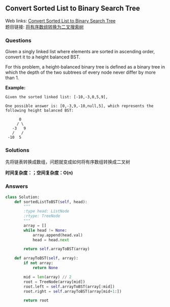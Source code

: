 ## Convert Sorted List to Binary Search Tree

Web links: [Convert Sorted List to Binary Search Tree](https://leetcode.com/problems/convert-sorted-list-to-binary-search-tree/description/)  
题目链接: [将有序数组转换为二叉搜索树](https://leetcode-cn.com/problems/convert-sorted-list-to-binary-search-tree/description/)

### Questions

Given a singly linked list where elements are sorted in ascending order, convert it to a height balanced BST.

For this problem, a height-balanced binary tree is defined as a binary tree in which the depth of the two subtrees of every node never differ by more than 1.

**Example:**

```
Given the sorted linked list: [-10,-3,0,5,9],

One possible answer is: [0,-3,9,-10,null,5], which represents the following height balanced BST:

      0
     / \
   -3   9
   /   /
 -10  5
 ```

### Solutions

先将链表转换成数组，问题就变成如何将有序数组转换成二叉树

**时间复杂度：；空间复杂度：O(n)**

### Answers

``` python
class Solution:
    def sortedListToBST(self, head):
        """
        :type head: ListNode
        :rtype: TreeNode
        """
        array = []
        while head != None:
            array.append(head.val)
            head = head.next

        return self.arrayToBST(array)

    def arrayToBST(self, array):
        if not array:
            return None

        mid = len(array) // 2
        root = TreeNode(array[mid])
        root.left = self.arrayToBST(array[:mid])
        root.right = self.arrayToBST(array[mid+1:])

        return root
```
